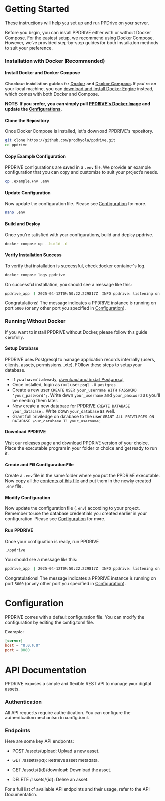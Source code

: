# Getting Started

These instructions will help you set up and run PPDrive on your server.

Before you begin, you can install PPDRIVE either with or without Docker Compose. For the easiest setup, we recommend using Docker Compose. However, we’ve provided step-by-step guides for both installation methods to suit your preference.

### Installation with Docker (Recommended)
#### Install Docker and Docker Compose
Checkout installation guides for [Docker](https://docs.docker.com/engine/install/) and [Docker Compose](https://docs.docker.com/compose/install/). If you're on your local machine, you can [download and install Docker Engine](https://www.docker.com/get-started/) instead, which comes with both Docker and Compose.

**NOTE: If you prefer, you can simply pull [PPDRIVE's Docker Image](https://hub.docker.com/repository/docker/prodbyola/ppdrive) and update the [Configurations](#configuration).**

#### Clone the Repository
Once Docker Compose is installed, let's download PPDRIVE's repository. 

```bash
git clone https://github.com/prodbyola/ppdrive.git
cd ppdrive
```

#### Copy Example Configuration
PPDRIVE configurations are saved in a `.env` file. We provide an example configuration that you can copy and customize to suit your project’s needs.

```bash
cp .example.env .env
```

#### Update Configuration
Now update the configuration file. Please see [Configuration](#configuration) for more.
```bash
nano .env
```

#### Build and Deploy
Once you're satisfied with your configurations, build and deploy ppdrive.
```bash
docker compose up --build -d
```

#### Verify Installation Success
To verify that installation is successful, check docker container's log.
```bash
docker compose logs ppdrive
```
On successful installation, you should see a message like this:
```bash
ppdrive_app  | 2025-04-12T09:50:22.229817Z  INFO ppdrive: listening on 0.0.0.0:5000
```
Congratulations! The message indicates a PPDRIVE instance is running on port `5000` (or any other port you specified in [Configuration](#configuration)).


### Running Without Docker
If you want to install PPDRIVE without Docker, please follow this guide carefully.

#### Setup Database
PPDRIVE uses Postgresql to manage application records internally (users, clients, assets, permissions...etc). FOllow these steps to setup your database.
- If you haven't already, [download and install Postgresql](https://www.postgresql.org/download/)
- Once installed, login as root user `psql -U postgres`
- Create a new user `CREATE USER your_username WITH PASSWORD 'your_password';`. Write down `your_username` and `your_password` as you'll be needing them later.
- Now create a new database for PPDRIVE `CREATE DATABASE your_database;`. Write down `your_database` as well.
- Grant full priviledge on database to the user `GRANT ALL PRIVILEGES ON DATABASE your_database TO your_username;`

#### Download PPDRIVE
Visit our releases page and download PPDRIVE version of your choice. Place the executable program in your folder of choice and get ready to run it.

#### Create and Fill Configuration File
Create a `.env` file in the same folder where you put the PPDRIVE executable. Now copy all the [contents of this file](https://github.com/prodbyola/ppdrive/blob/main/.env.example) and put them in the newky created `.env` file.

#### Modify Configuration
Now update the configuration file (`.env`) according to your project. Remember to use the database credentials you created earlier in your configuration. Please see [Configuration](#configuration) for more.

#### Run PPDRIVE
Once your configuation is ready, run PPDRIVE.
```bash
./ppdrive
```
You should see a message like this:
```bash
ppdrive_app  | 2025-04-12T09:50:22.229817Z  INFO ppdrive: listening on 0.0.0.0:5000
```
Congratulations! The message indicates a PPDRIVE instance is running on port `5000` (or any other port you specified in [Configuration](#configuration)).


# Configuration
PPDRIVE comes with a default configuration file. You can modify the configuration by editing the config.toml file.

Example:
```toml
[server]
host = "0.0.0.0"
port = 8080
```

# API Documentation
PPDRIVE exposes a simple and flexible REST API to manage your digital assets.

### Authentication
All API requests require authentication. You can configure the authentication mechanism in config.toml.

### Endpoints
Here are some key API endpoints:

- POST /assets/upload: Upload a new asset.

- GET /assets/{id}: Retrieve asset metadata.

- GET /assets/{id}/download: Download the asset.

- DELETE /assets/{id}: Delete an asset.

For a full list of available API endpoints and their usage, refer to the API Documentation.